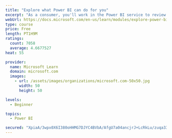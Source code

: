 ```yaml
---
title: "Explore what Power BI can do for you"
excerpt: "As a consumer, you'll work in the Power BI service to review and interact with content that has been shared with you. This module provides the foundational information that you need to work effectively in the Power BI service."
webUrl: https://docs.microsoft.com/en-us/learn/modules/explore-power-bi-service/
type: course
price: Free
length: PT1H9M
ratings:
  count: 7058
  average: 4.6677527
heat: 55

provider:
  name: Microsoft Learn
  domain: microsoft.com
  images:
    - url: /assets/images/organizations/microsoft.com-50x50.jpg
      width: 50
      height: 50

levels:
  - Beginner

topics:
  - Power BI

secured: "XpiaA/3wpx0X6I380oHHMG7DJYC4BVbA/AfgU7a04ancjrJ+LcRkLu/zuqa33OHPywS8DaixEUq3TobiPGwwRzSKFIh4MQI5Ol1VND46a8F4HTe2DeGbHkVioA091u+I+KBAvJs0ZUxSPBbPNV8zB3LF0EGmKBVKYh4dMI5AmCKFx/ZbStrn/a6Ncjzpb+3f4Tk3kaZPgorcZ3uN8VnIVKmHoIVSj1jvmmH5A51U044vAaQRVFiGo1H8Z+IVUG2yuQ07HdJySuZB7Fec+wyDfuHmN7fmFexcKt0cBaovwPvdGkGAIPrumUAGJlIhUnuzg6qRnJYZS1BSLMi/yxFROm0rPuNnyBVwiINIHwF4IEgRHs+/WXeFllxwoi3+21jT7NoDiQbf+xfQMocAY2yZQ670kQSXCv21vs4KBmZGsgA=;VOAvm4KZEv40ZZsk18/72A=="
---
```


